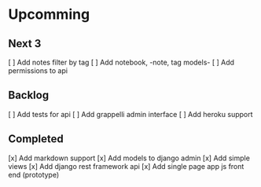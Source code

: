 Upcomming
=========


Next 3
------
[ ] Add notes filter by tag
[ ] Add notebook, -note, tag models-
[ ] Add permissions to api

Backlog
-------
[ ] Add tests for api
[ ] Add grappelli admin interface
[ ] Add heroku support

Completed
---------
[x] Add markdown support
[x] Add models to django admin
[x] Add simple views
[x] Add django rest framework api
[x] Add single page app js front end (prototype)
